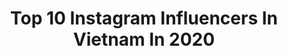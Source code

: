 ---
title: Top 10 Instagram Influencers In Vietnam In 2020
description: >-
  Find top Instagram influencers in Vietnam in 2020. Most popular hashtags: #tremblant #discovertheworld #streetphotography #fitsonpoint.
platform: Instagram
profiles:
  - username: "stephaniebureau"
    fullname: >-
      STÉPHANIE
    location: "Vietnam"
    followers: 26849
    engagement: 626
    commentsToLikes: 0.082926
    id: ck14iqlm2gqjb0i19mfr4kely
    verified: false
    hashtags: "#cozyplaces, #quebec, #sunnyday, #bluepearl"
  - username: "kend2409"
    fullname: >-
      Thanh Phu
    location: "Vietnam"
    followers: 6499
    engagement: 1575
    commentsToLikes: 0.013942
    id: ck13a3mi7ogpa0i19qbbxky9v
    verified: false
    hashtags: "#homelessfits, #rockfashion, #snobshots, #outfitsociety"
  - username: "lemaihang"
    fullname: >-
      Lê Mai Hằng
    location: "Vietnam"
    followers: 14578
    engagement: 857
    commentsToLikes: 0.010861
    id: ck0w0inyseeav0i19l8oa2r3o
    verified: false
    hashtags: "#saigon, #sexedu, #throwback"
  - username: "_dieu._.anh"
    fullname: >-
      Đoàn Triệu Diệu Anh
    location: "Vietnam"
    followers: 152501
    engagement: 261
    commentsToLikes: 0.006876
    id: ck0tv40nd9u6q0i19d92mdd97
    verified: false
    hashtags: "#chuachuangotngotngonngon, #chickenfalcon, #probiotics, #depkhongcanchinh"
  - username: "monstar_key"
    fullname: >-
      KEY
    location: "Vietnam"
    followers: 167416
    engagement: 294
    commentsToLikes: 0.004772
    id: ck15q18g70m2k0i196vl8ox9u
    verified: true
    hashtags: "#nitejogger, #giftedbyadidas, #worldemojiday, #teamkey"
  - username: "truonghoang.maianh"
    fullname: >-
      Trương Hoàng Mai Anh
    location: "Vietnam"
    followers: 429758
    engagement: 199
    commentsToLikes: 0.003561
    id: ck14je2iljv0o0i19bzh8ktq9
    verified: true
    hashtags: "#wewillstayathomeforyou, #thankyou, #vietnamdayluidichbenh, #imunoglukan"
  - username: "baoanh0309"
    fullname: >-
      Nguyễn Hoài Bảo Anh
    location: "Vietnam"
    followers: 2037707
    engagement: 153
    commentsToLikes: 0.003384
    id: ck13a6fawoudp0i19304logdw
    verified: true
    hashtags: "#happyvalentinesday, #tokyo, #guccisunglasses, #bali"
  - username: "hani.news"
    fullname: >-
      EXID Hani's  (안하니) VIETNAM🌹
    location: "Vietnam"
    followers: 77798
    engagement: 167
    commentsToLikes: 0.001474
    id: ck15tjzdvigqx0i19sm8ljs5p
    verified: false
    hashtags: "#exid, #hani"
  - username: "noemiepariss"
    fullname: >-
      🦋 PARIS NOÉMIE BẢO NHI 🦋
    location: "Vietnam"
    followers: 6018
    engagement: 542
    commentsToLikes: 0.004782
    id: ck0tv42uj9ugq0i19hbsf2798
    verified: false
    hashtags: "#everydaybeauty, #ninmie, #lesbutbetter"
  - username: "namphung.ig"
    fullname: >-
      Nam Phùng
    location: "Vietnam"
    followers: 11027
    engagement: 242
    commentsToLikes: 0.004244
    id: ck14k7pswo5op0i199bpq0ybm
    verified: false
    hashtags: "#curnonwatch, #dzungyokoartbook, #stayhome, #whynot"
---